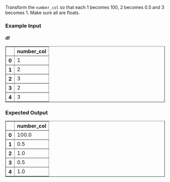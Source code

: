 Transform the `number_col` so that each 1 becomes 100, 2 becomes 0.5 and 3 becomes 1.
Make sure all are floats.

<h3> Example Input</h3>
<h4> df</h4>
<div><style scoped>    .dataframe tbody tr th:only-of-type {        vertical-align: middle;    }    .dataframe tbody tr th {        vertical-align: top;    }    .dataframe thead th {        text-align: left;    }</style><table border="1" class="dataframe">  <thead>    <tr style="text-align: right;">      <th></th>      <th>number_col</th>    </tr>  </thead>  <tbody>    <tr>      <th>0</th>      <td>1</td>    </tr>    <tr>      <th>1</th>      <td>2</td>    </tr>    <tr>      <th>2</th>      <td>3</td>    </tr>    <tr>      <th>3</th>      <td>2</td>    </tr>    <tr>      <th>4</th>      <td>3</td>    </tr>  </tbody></table></div>

<h3> Expected Output</h3>
<div><style scoped>    .dataframe tbody tr th:only-of-type {        vertical-align: middle;    }    .dataframe tbody tr th {        vertical-align: top;    }    .dataframe thead th {        text-align: left;    }</style><table border="1" class="dataframe">  <thead>    <tr style="text-align: right;">      <th></th>      <th>number_col</th>    </tr>  </thead>  <tbody>    <tr>      <th>0</th>      <td>100.0</td>    </tr>    <tr>      <th>1</th>      <td>0.5</td>    </tr>    <tr>      <th>2</th>      <td>1.0</td>    </tr>    <tr>      <th>3</th>      <td>0.5</td>    </tr>    <tr>      <th>4</th>      <td>1.0</td>    </tr>  </tbody></table></div>